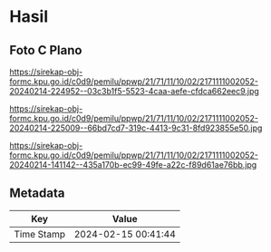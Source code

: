 # Hasil

## Foto C Plano

https://sirekap-obj-formc.kpu.go.id/c0d9/pemilu/ppwp/21/71/11/10/02/2171111002052-20240214-224952--03c3b1f5-5523-4caa-aefe-cfdca662eec9.jpg

https://sirekap-obj-formc.kpu.go.id/c0d9/pemilu/ppwp/21/71/11/10/02/2171111002052-20240214-225009--66bd7cd7-319c-4413-9c31-8fd923855e50.jpg

https://sirekap-obj-formc.kpu.go.id/c0d9/pemilu/ppwp/21/71/11/10/02/2171111002052-20240214-141142--435a170b-ec99-49fe-a22c-f89d61ae76bb.jpg


## Metadata

| Key        | Value               |
| ---------- | ------------------- |
| Time Stamp | 2024-02-15 00:41:44 |




